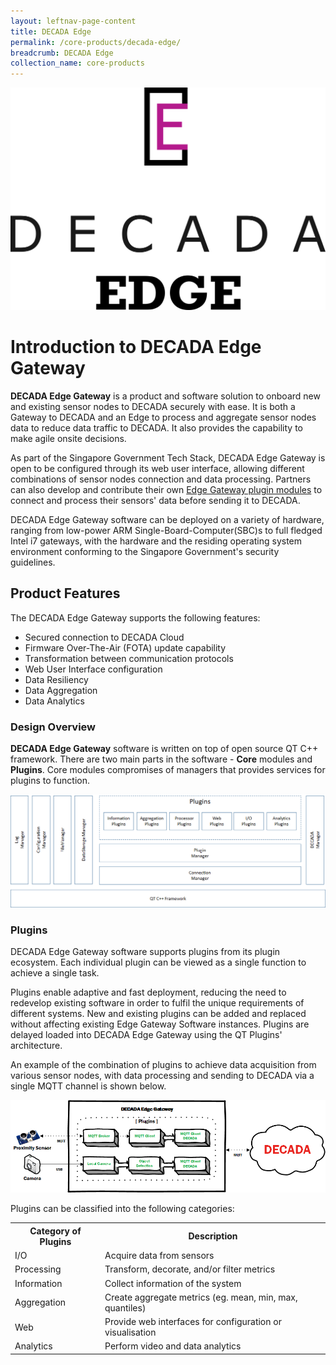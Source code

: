 ```yaml
---
layout: leftnav-page-content
title: DECADA Edge
permalink: /core-products/decada-edge/
breadcrumb: DECADA Edge
collection_name: core-products
---
```


![DECADA Edge LOGO](/images/decada-edge/intro/decada_edge_logo.png)

# Introduction to DECADA Edge Gateway

**DECADA Edge Gateway** is a product and software solution to onboard new and existing sensor nodes to DECADA securely with ease. It is both a Gateway to DECADA and an Edge to process and aggregate sensor nodes data to reduce data traffic to DECADA. It also provides the capability to make agile onsite decisions.

As part of the Singapore Government Tech Stack, DECADA Edge Gateway is open to be configured through its web user interface, allowing different combinations of sensor nodes connection and data processing. Partners can also develop and contribute their own [Edge Gateway plugin modules](#DECADA-EDGE-Plugins) to connect and process their sensors' data before sending it to DECADA.

DECADA Edge Gateway software can be deployed on a variety of hardware, ranging from low-power ARM Single-Board-Computer(SBC)s to full fledged Intel i7 gateways, with the hardware and the residing operating system environment conforming to the Singapore Government's security guidelines.

<a id="DECADA-EDGE-Product-Features"></a>

## Product Features

The DECADA Edge Gateway supports the following features:

- Secured connection to DECADA Cloud
- Firmware Over-The-Air (FOTA) update capability
- Transformation between communication protocols
- Web User Interface configuration
- Data Resiliency
- Data Aggregation
- Data Analytics

<a id="DECADA-EDGE-Design-Overview"></a>

### Design Overview

**DECADA Edge Gateway** software is written on top of open source QT C++ framework. There are two main parts in the software - **Core** modules and **Plugins**. Core modules compromises of managers that provides services for plugins to function.

<img class="large" src="/images/decada-edge/design/decada-edge-design-overview.png" alt="DECADA Edge Design Overview">

<a id="DECADA-EDGE-Plugins"></a>

### Plugins

DECADA Edge Gateway software supports plugins from its plugin ecosystem. Each individual plugin can be viewed as a single function to achieve a single task.

Plugins enable adaptive and fast deployment, reducing the need to redevelop existing software in order to fulfil the unique requirements of different systems. New and existing plugins can be added and replaced without affecting existing Edge Gateway Software instances. Plugins are delayed loaded into DECADA Edge Gateway using the QT Plugins' architecture.

An example of the combination of plugins to achieve data acquisition from various sensor nodes, with data processing and sending to DECADA via a single MQTT channel is shown below.

<img class="large" src="/images/decada-edge/plugins/decada-edge-example.png" alt="DECADA Edge Plugin Example">

Plugins can be classified into the following categories:

<table>
  <tr>
    <th>Category of Plugins</th>
    <th>Description</th>
  </tr>
  <tr>
    <td>I/O</td>
    <td>Acquire data from sensors</td>
  </tr>
  <tr>
    <td>Processing</td>
    <td>Transform, decorate, and/or filter metrics</td>
  </tr>
  <tr>
    <td>Information</td>
    <td>Collect information of the system</td>
  </tr>
  <tr>
    <td>Aggregation</td>
    <td>Create aggregate metrics (eg. mean, min, max, quantiles)</td>
  </tr>
  <tr>
    <td>Web</td>
    <td>Provide web interfaces for configuration or visualisation</td>
  </tr>
  <tr>
    <td>Analytics</td>
    <td>Perform video and data analytics</td>
  </tr>
</table>
